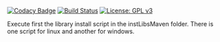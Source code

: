 [![Codacy Badge](https://api.codacy.com/project/badge/Grade/b73286246dcc4aff8c11fe61718bc4e4)](https://app.codacy.com/app/Melkoroth/phatsim?utm_source=github.com&utm_medium=referral&utm_content=Melkoroth/phatsim&utm_campaign=Badge_Grade_Dashboard)
[![Build Status](https://travis-ci.com/Melkoroth/phatsim.svg?branch=master)](https://travis-ci.com/Melkoroth/phatsim)
[![License: GPL v3](https://img.shields.io/badge/License-GPL%20v3-blue.svg)](https://www.gnu.org/licenses/gpl-3.0)

Execute first the library install script in the instLibsMaven folder. There is one script for linux and another for windows.

